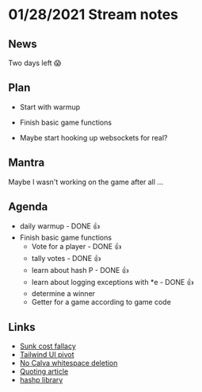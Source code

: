 # 01/28/2021 Stream notes

## News

Two days left 😱

## Plan

- Start with warmup

- Finish basic game functions

- Maybe start hooking up websockets for real?

## Mantra

  Maybe I wasn't working on the game after all ... 

## Agenda

- daily warmup - DONE 👍
- Finish basic game functions
  - Vote for a player - DONE 👍
  - tally votes - DONE 👍
  - learn about hash P - DONE 👍
  - learn about logging exceptions with *e - DONE 👍
  - determine a winner
  - Getter for a game according to game code

## Links

- [Sunk cost fallacy](https://en.wikipedia.org/wiki/Sunk_cost)
- [Tailwind UI pivot](https://adamwathan.me/tailwindcss-from-side-project-byproduct-to-multi-mullion-dollar-business/)
- [No Calva whitespace deletion](https://github.com/weavejester/cljfmt#configuration)
- [Quoting article](https://8thlight.com/blog/colin-jones/2012/05/22/quoting-without-confusion.html)
- [hashp library](https://github.com/weavejester/hashp)
